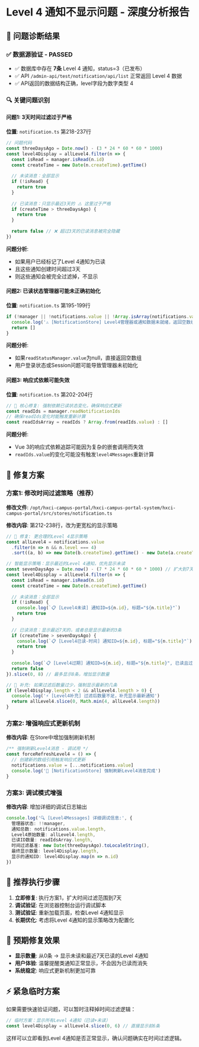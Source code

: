 # Level 4 通知不显示问题 - 深度分析报告

## 🚨 问题诊断结果

### ✅ 数据源验证 - **PASSED**
- ✅ 数据库中存在 **7条** Level 4 通知，status=3（已发布）
- ✅ API `/admin-api/test/notification/api/list` 正常返回 Level 4 数据
- ✅ API返回的数据结构正确，level字段为数字类型 4

### 🔍 关键问题识别

#### **问题1: 3天时间过滤过于严格**
**位置**: `notification.ts` 第218-237行
```typescript
// 问题代码
const threeDaysAgo = Date.now() - (3 * 24 * 60 * 60 * 1000)
const level4Display = allLevel4.filter(n => {
  const isRead = manager.isRead(n.id)
  const createTime = new Date(n.createTime).getTime()
  
  // 未读消息：全部显示
  if (!isRead) {
    return true
  }
  
  // 已读消息：只显示最近3天的 ⚠️ 这里过于严格
  if (createTime > threeDaysAgo) {
    return true
  }
  
  return false // ❌ 超过3天的已读消息被完全隐藏
})
```

**问题分析**:
- 如果用户已经标记了Level 4通知为已读
- 且这些通知创建时间超过3天
- 则这些通知会被完全过滤掉，不显示

#### **问题2: 已读状态管理器可能未正确初始化**
**位置**: `notification.ts` 第195-199行
```typescript
if (!manager || !notifications.value || !Array.isArray(notifications.value)) {
  console.log('⚠️ [NotificationStore] Level4管理器或通知数据未就绪，返回空数组')
  return []
}
```

**问题分析**:
- 如果`readStatusManager.value`为null，直接返回空数组
- 用户登录状态或Session问题可能导致管理器未初始化

#### **问题3: 响应式依赖可能失效**
**位置**: `notification.ts` 第202-204行
```typescript
// 🔧 核心修复: 强制依赖已读状态变化，确保响应式更新
const readIds = manager.readNotificationIds
// 确保readIds变化时能触发重新计算
const readIdsArray = readIds ? Array.from(readIds.value) : []
```

**问题分析**:
- Vue 3的响应式依赖追踪可能因为复杂的嵌套调用而失效
- `readIds.value`的变化可能没有触发`level4Messages`重新计算

## 🔧 修复方案

### **方案1: 修改时间过滤策略（推荐）**

**修改文件**: `/opt/hxci-campus-portal/hxci-campus-portal-system/hxci-campus-portal/src/stores/notification.ts`

**修改内容**: 第212-238行，改为更宽松的显示策略

```typescript
// 🚀 修复: 更合理的Level 4显示策略
const allLevel4 = notifications.value
  .filter(n => n && n.level === 4)
  .sort((a, b) => new Date(b.createTime).getTime() - new Date(a.createTime).getTime())

// 智能显示策略：显示最近的Level 4通知，优先显示未读
const sevenDaysAgo = Date.now() - (7 * 24 * 60 * 60 * 1000) // 扩大到7天
const level4Display = allLevel4.filter(n => {
  const isRead = manager.isRead(n.id)
  const createTime = new Date(n.createTime).getTime()
  
  // 未读消息：全部显示
  if (!isRead) {
    console.log(`📋 [Level4未读] 通知ID=${n.id}, 标题="${n.title}"`)
    return true
  }
  
  // 已读消息：显示最近7天的，或者总是显示最新的3条
  if (createTime > sevenDaysAgo) {
    console.log(`📋 [Level4已读-时间] 通知ID=${n.id}, 标题="${n.title}"`)
    return true
  }
  
  console.log(`📋 [Level4过期] 通知ID=${n.id}, 标题="${n.title}", 已读且过期`)
  return false
}).slice(0, 8) // 最多显示8条，增加显示数量

// 🔧 补充: 如果过滤后数量过少，强制显示最新的几条
if (level4Display.length < 2 && allLevel4.length > 0) {
  console.log('⚡ [Level4补充] 过滤后数量不足，补充显示最新通知')
  return allLevel4.slice(0, Math.min(4, allLevel4.length))
}
```

### **方案2: 增强响应式更新机制**

**修改内容**: 在Store中增加强制刷新机制

```typescript
/** 强制刷新Level4消息 - 调试用 */
const forceRefreshLevel4 = () => {
  // 创建新的数组引用触发响应式更新
  notifications.value = [...notifications.value]
  console.log('🔄 [NotificationStore] 强制刷新Level4消息完成')
}
```

### **方案3: 调试模式增强**

**修改内容**: 增加详细的调试日志输出

```typescript
console.log('🔍 [Level4Messages] 详细调试信息:', {
  管理器状态: !!manager,
  通知总数: notifications.value.length,
  Level4原始数量: allLevel4.length,
  已读ID数量: readIdsArray.length,
  时间过滤基准: new Date(threeDaysAgo).toLocaleString(),
  最终显示数量: level4Display.length,
  显示的通知ID: level4Display.map(n => n.id)
})
```

## 🎯 推荐执行步骤

1. **立即修复**: 执行方案1，扩大时间过滤范围到7天
2. **调试验证**: 在浏览器控制台运行调试脚本
3. **测试验证**: 重新加载页面，检查Level 4通知显示
4. **长期优化**: 考虑将Level 4通知的显示策略改为配置化

## 🚀 预期修复效果

- **显示数量**: 从0条 → 显示未读和最近7天已读的Level 4通知
- **用户体验**: 温馨提醒类通知正常显示，不会因为已读而消失
- **系统稳定**: 响应式更新机制更加可靠

## ⚡ 紧急临时方案

如果需要快速验证问题，可以暂时注释掉时间过滤逻辑：

```typescript
// 临时方案：显示所有Level 4通知（已读+未读）
const level4Display = allLevel4.slice(0, 6) // 直接显示前6条
```

这样可以立即看到Level 4通知是否正常显示，确认问题确实在时间过滤逻辑。